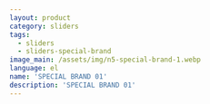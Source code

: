 ```yaml
---
layout: product
category: sliders
tags:
  - sliders
  - sliders-special-brand
image_main: /assets/img/n5-special-brand-1.webp
language: el
name: 'SPECIAL BRAND 01'
description: 'SPECIAL BRAND 01'
---
```

